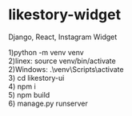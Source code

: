 # likestory-widget
Django, React, Instagram Widget

1)python -m venv venv <br>
2)linex: source venv/bin/activate <br>
2)Windows: .\venv\Scripts\activate <br>
3) cd likestory-ui <br>
4) npm i <br>
5) npm build <br>
6) manage.py runserver
